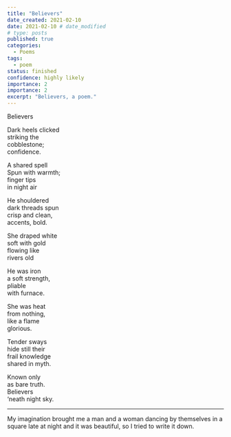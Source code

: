 ```yaml
---  
title: "Believers"  
date_created: 2021-02-10  
date: 2021-02-10 # date_modified  
# type: posts  
published: true  
categories:  
  - Poems  
tags:  
  - poem  
status: finished  
confidence: highly likely  
importance: 2  
importance: 2
excerpt: "Believers, a poem."
---  
```

  
Believers  
  
Dark heels clicked   
striking the   
cobblestone;  
confidence.  
  
A shared spell  
Spun with warmth;  
finger tips   
in night air  
  
He shouldered   
dark threads spun   
crisp and clean,  
accents, bold.  
  
She draped white  
soft with gold  
flowing like  
rivers old  
  
He was iron  
a soft strength,  
pliable   
with furnace.  
  
She was heat   
from nothing,  
like a flame  
glorious.  
  
Tender sways  
hide still their  
frail knowledge  
shared in myth.  
  
Known only  
as bare truth.  
Believers  
‘neath night sky.  

---

My imagination brought me a man and a woman dancing by themselves in a square late at night and it was beautiful, so I tried to write it down.